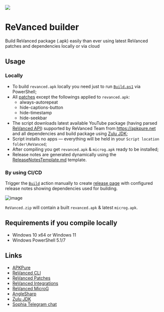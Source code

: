 <a href="https://github.com/JDM170/ReVanced_Builder/actions"><img src="https://img.shields.io/github/actions/workflow/status/JDM170/ReVanced_Builder/Build.yml?label=GitHub%20Actions&logo=GitHub"></a>

# ReVanced builder

Build ReVanced package (.apk) easily than ever using latest ReVanced patches and dependencies locally or via cloud

## Usage

### Locally

* To build `revanced.apk` locally you need just to run [`Build.ps1`](https://github.com/JDM170/ReVanced_Builder/blob/main/Build.ps1) via PowerShell;
* All [patches](https://revanced.app/patches?pkg=com.google.android.youtube) except the followings applied to `revanced.apk`:
  * always-autorepeat
  * hide-captions-button
  * hide-timestamp
  * hide-seekbar
* The script downloads latest available YouTube package (having parsed [ReVanced API](https://api.revanced.app/v2/patches/latest)) supported by ReVanced Team from <https://apkpure.net> and all dependencies and build package using [Zulu JDK](https://www.azul.com/downloads/?package=jdk);
* Script installs no apps — everything will be held in your `Script location folder\ReVanced`;
* After compiling you get `revanced.apk` & `microg.apk` ready to be installed;
* Release notes are generated dynamically using the [ReleaseNotesTemplate.md](https://github.com/JDM170/ReVanced_Builder/blob/main/ReleaseNotesTemplate.md) template.

### By using CI/CD

Trigger the [`Build`](https://github.com/JDM170/ReVanced_Builder/actions/workflows/Build.yml) action manually to create [release page](https://github.com/JDM170/ReVanced_Builder/releases/latest) with configured release notes showing dependencies used for building.

![image](https://user-images.githubusercontent.com/10544660/187949763-82fd7a07-8e4e-4527-b631-11920077141f.png)

`ReVanced.zip` will contain a built `revanced.apk` & latest `microg.apk`.

## Requirements if you compile locally

* Windows 10 x64 or Windows 11
* Windows PowerShell 5.1/7

## Links

* [APKPure](https://apkpure.net)
* [ReVanced CLI](https://github.com/revanced/revanced-cli)
* [ReVanced Patches](https://github.com/revanced/revanced-patches)
* [ReVanced Integrations](https://github.com/revanced/revanced-integrations)
* [ReVanced MicroG](https://github.com/ReVanced/GmsCore)
* [AngleSharp](https://github.com/AngleSharp/AngleSharp)
* [Zulu JDK](https://github.com/ScoopInstaller/Java)
* [Sophia Telegram chat](https://t.me/sophia_chat)
